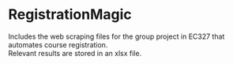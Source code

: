 # RegistrationMagic
Includes the web scraping files for the group project in EC327 that automates course registration.
<br>
Relevant results are stored in an xlsx file.
